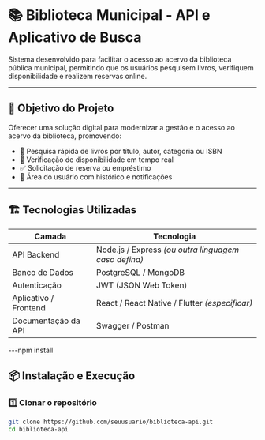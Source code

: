 # 📚 Biblioteca Municipal - API e Aplicativo de Busca

Sistema desenvolvido para facilitar o acesso ao acervo da biblioteca pública municipal, permitindo que os usuários pesquisem livros, verifiquem disponibilidade e realizem reservas online.

---

## 🚀 Objetivo do Projeto

Oferecer uma solução digital para modernizar a gestão e o acesso ao acervo da biblioteca, promovendo:

- 🔎 Pesquisa rápida de livros por título, autor, categoria ou ISBN  
- 📍 Verificação de disponibilidade em tempo real  
- ✅ Solicitação de reserva ou empréstimo  
- 👤 Área do usuário com histórico e notificações

---

## 🏗️ Tecnologias Utilizadas

| Camada | Tecnologia |
|--------|------------|
| API Backend | Node.js / Express *(ou outra linguagem caso defina)* |
| Banco de Dados | PostgreSQL / MongoDB |
| Autenticação | JWT (JSON Web Token) |
| Aplicativo / Frontend | React / React Native / Flutter *(especificar)* |
| Documentação da API | Swagger / Postman |

---npm install


## 📦 Instalação e Execução

### 1️⃣ Clonar o repositório

```bash
git clone https://github.com/seuusuario/biblioteca-api.git
cd biblioteca-api
